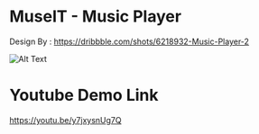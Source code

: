  # MuseIT - Music Player 

Design By : https://dribbble.com/shots/6218932-Music-Player-2


 ![Alt Text](https://thumbs.gfycat.com/ShinyWarmAldabratortoise-size_restricted.gif)

 # Youtube Demo Link
 https://youtu.be/y7jxysnUg7Q
 


